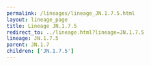 ```yaml
---
permalink: /lineages/lineage_JN.1.7.5.html
layout: lineage_page
title: Lineage JN.1.7.5
redirect_to: ../lineage.html?lineage=JN.1.7.5
lineage: JN.1.7.5
parent: JN.1.7
children: ['JN.1.7.5']
---
```

